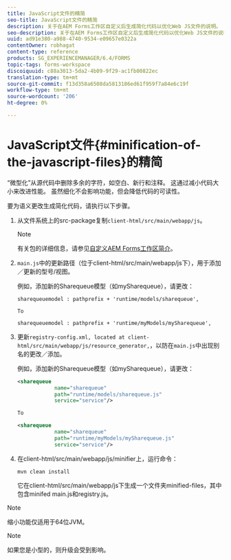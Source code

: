 ```yaml
---
title: JavaScript文件的精简
seo-title: JavaScript文件的精简
description: 关于在AEM Forms工作区自定义后生成简化代码以优化Web JS文件的说明。
seo-description: 关于在AEM Forms工作区自定义后生成简化代码以优化Web JS文件的说明。
uuid: ad91e380-a988-4740-9534-e09657e0322a
contentOwner: robhagat
content-type: reference
products: SG_EXPERIENCEMANAGER/6.4/FORMS
topic-tags: forms-workspace
discoiquuid: c88a3013-5da2-4b09-9f29-ac1fb00822ec
translation-type: tm+mt
source-git-commit: f13d358a6508da5813186ed61f959f7a84e6c19f
workflow-type: tm+mt
source-wordcount: '206'
ht-degree: 0%

---
```



# JavaScript文件{#minification-of-the-javascript-files}的精简

“微型化”从源代码中删除多余的字符，如空白、新行和注释。 这通过减小代码大小来改进性能。 虽然细化不会影响功能，但会降低代码的可读性。

要为语义更改生成简化代码，请执行以下步骤。

1. 从文件系统上的src-package复制`client-html/src/main/webapp/js`。

   >[!NOTE]
   >
   >有关包的详细信息，请参见[自定义AEM Forms工作区简介](/help/forms/using/introduction-customizing-html-workspace.md)。

1. `main.js`中的更新路径（位于client-html/src/main/webapp/js下），用于添加／更新的型号/视图。

   例如，添加新的Sharequeue模型（如mySharequeue），请更改：

   ```
   sharequeuemodel : pathprefix + 'runtime/models/sharequeue',
   
   To
   
   sharequeuemodel : pathprefix + 'runtime/myModels/mySharequeue',
   ```

1. 更新`registry-config.xml, located at client-html/src/main/webapp/js/resource_generator,`，以防在`main.js`中出现别名的更改／添加。

   例如，添加新的Sharequeue模型（如mySharequeue），请更改：

   ```xml
   <sharequeue
               name="sharequeue"
               path="runtime/models/sharequeue.js"
               service="service"/>
   
   To
   
   <sharequeue
               name="sharequeue"
               path="runtime/myModels/mySharequeue.js"
               service="service"/>
   ```

1. 在client-html/src/main/webapp/js/minifier上，运行命令：

   ```shell
   mvn clean install
   ```

   它在client-html/src/main/webapp/js下生成一个文件夹minified-files，其中包含minifed main.js和registry.js。

>[!NOTE]
>
>缩小功能仅适用于64位JVM。

>[!NOTE]
>
>如果您是小型的，则升级会受到影响。
